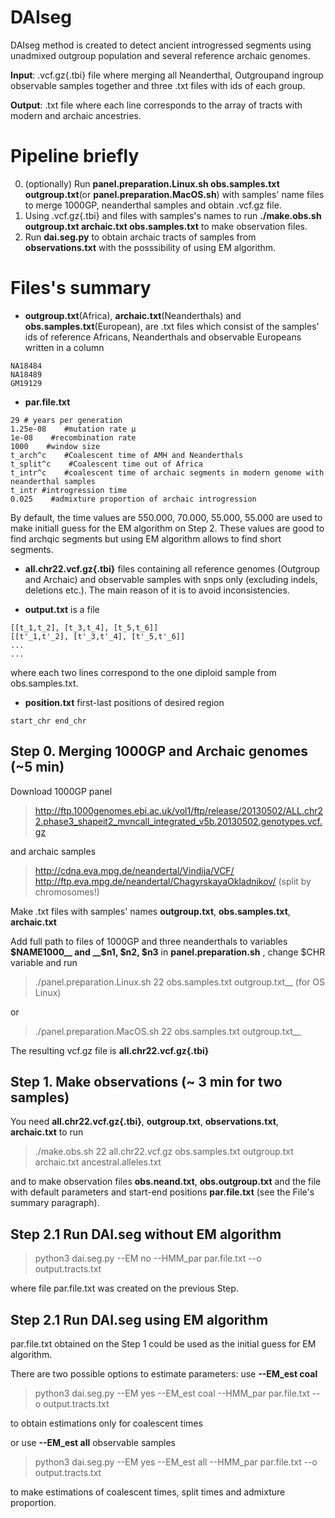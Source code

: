 
# DAIseg
DAIseg method is created to detect ancient introgressed segments using unadmixed outgroup population and several reference archaic genomes. 

__Input__: .vcf.gz{.tbi} file where merging all Neanderthal, Outgroupand  ingroup observable samples together and three .txt files with ids of each group.

__Output__: .txt file where each line corresponds to the array of tracts with modern and archaic ancestries.


# Pipeline briefly
0. (optionally) Run __panel.preparation.Linux.sh obs.samples.txt outgroup.txt__(or __panel.preparation.MacOS.sh__) with samples' name files to merge 1000GP, neanderthal samples and obtain .vcf.gz file.
1. Using .vcf.gz{.tbi} and files with samples's names to run __./make.obs.sh outgroup.txt archaic.txt obs.samples.txt__ to make observation files.
3. Run __dai.seg.py__ to obtain archaic tracts of samples from  __observations.txt__  with the posssibility of using EM algorithm.



# Files's summary
*  __outgroup.txt__(Africa), __archaic.txt__(Neanderthals)  and __obs.samples.txt__(European), are .txt files which consist of the samples' ids of reference Africans, Neanderthals and observable Europeans written in a column
```note
NA18484
NA18489
GM19129
```


*  __par.file.txt__
```note
29 # years per generation
1.25e-08    #mutation rate μ
1e-08    #recombination rate
1000    #window size
t_arch^c    #Coalescent time of AMH and Neanderthals
t_split^c    #Coalescent time out of Africa 
t_intr^c    #coalescent time of archaic segments in modern genome with neanderthal samples
t_intr #introgression time 
0.025    #admixture proportion of archaic introgression
```

By default, the  time values are  550.000, 70.000, 55.000, 55.000 are used to make  initiall guess for the EM algorithm on Step 2. These values are good to find archqic segments but using EM algorithm allows to find short segments.


*  __all.chr22.vcf.gz{.tbi}__ files containing all reference genomes (Outgroup and Archaic) and observable samples with snps only (excluding indels, deletions etc.). The main reason of it is to avoid inconsistencies.
  
* __output.txt__ is a  file 
```note
[[t_1,t_2], [t_3,t_4], [t_5,t_6]]
[[t'_1,t'_2], [t'_3,t'_4], [t'_5,t'_6]]
...
...
```
where each two lines correspond to the one diploid sample from obs.samples.txt.

*  __position.txt__ first-last positions of desired region
 ```note
 start_chr end_chr
 ```



## Step 0. Merging 1000GP  and Archaic genomes (~5 min)
Download 1000GP panel 
>http://ftp.1000genomes.ebi.ac.uk/vol1/ftp/release/20130502/ALL.chr22.phase3_shapeit2_mvncall_integrated_v5b.20130502.genotypes.vcf.gz 

and  archaic samples 
>http://cdna.eva.mpg.de/neandertal/Vindija/VCF/
>http://ftp.eva.mpg.de/neandertal/ChagyrskayaOkladnikov/ (split by chromosomes!)

Make .txt files with samples' names  __outgroup.txt__, __obs.samples.txt__, __archaic.txt__

Add full path to files  of 1000GP and three neanderthals to variables __$NAME1000__ and __$n1, $n2, $n3__ in  __panel.preparation.sh__ , change $CHR variable and run 
> ./panel.preparation.Linux.sh 22 obs.samples.txt outgroup.txt__ (for OS Linux)

or

> ./panel.preparation.MacOS.sh 22 obs.samples.txt outgroup.txt__
 
The resulting vcf.gz file is __all.chr22.vcf.gz{.tbi}__

## Step 1.  Make observations (~ 3 min for two samples)

You need  __all.chr22.vcf.gz{.tbi}__,  __outgroup.txt__, __observations.txt__, __archaic.txt__ to run  

>./make.obs.sh 22 all.chr22.vcf.gz obs.samples.txt outgroup.txt archaic.txt ancestral.alleles.txt

and to make observation files __obs.neand.txt__, __obs.outgroup.txt__ and the file with default parameters and start-end positions __par.file.txt__ (see the File's summary paragraph). 





## Step 2.1 Run DAI.seg without EM algorithm
>  python3 dai.seg.py  --EM no --HMM_par par.file.txt  --o output.tracts.txt

where file par.file.txt was created on the previous Step. 

## Step 2.1 Run DAI.seg using EM algorithm

par.file.txt obtained on the Step 1 could be used as the initial guess for EM algorithm.

There are two possible options to estimate parameters: 
use __--EM_est coal__
> python3 dai.seg.py --EM yes --EM_est coal --HMM_par par.file.txt --o output.tracts.txt

to obtain estimations only for coalescent times 

or use   __--EM_est all__ observable samples
 
> python3 dai.seg.py --EM yes --EM_est all --HMM_par par.file.txt --o output.tracts.txt

to make estimations of coalescent times, split times and admixture proportion.
